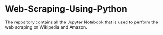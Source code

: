 # Web-Scraping-Using-Python
The repository contains all the Jupyter Notebook that is used to perform the web scraping on Wikipedia and Amazon.
